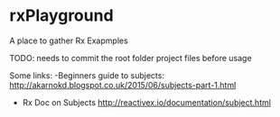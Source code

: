 # rxPlayground
A place to gather Rx Exapmples

TODO: needs to commit the root folder project files before usage

Some links:
-Beginners guide to subjects:
http://akarnokd.blogspot.co.uk/2015/06/subjects-part-1.html
- Rx Doc on Subjects
http://reactivex.io/documentation/subject.html

